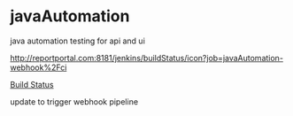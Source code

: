 # javaAutomation
java automation testing for api and ui

http://reportportal.com:8181/jenkins/buildStatus/icon?job=javaAutomation-webhook%2Fci

[Build Status](http://reportportal.com:8181/jenkins/buildStatus/icon?job=javaAutomation-webhook%2Fci "http://reportportal.com:8181/jenkins/job/javaAutomation-webhook/job/ci/")


update to trigger webhook pipeline
